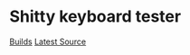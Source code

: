 # Shitty keyboard tester
 
<a href="https://github.com/tadaHrd/Shitty-keyboard-tester/tree/Builds">Builds</a>
<a href="https://github.com/tadaHrd/Shitty-keyboard-tester/tree/Builds">Latest Source</a>
